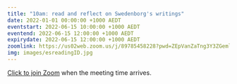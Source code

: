 ```yaml
---
title: "10am: read and reflect on Swedenborg's writings"
date: 2022-01-01 00:00:00 +1000 AEDT
eventstart: 2022-06-15 10:00:00 +1000 AEDT
eventend: 2022-06-15 12:00:00 +1000 AEDT
expirydate: 2022-06-15 12:00:00 +1000 AEDT
zoomlink: https://us02web.zoom.us/j/89785458228?pwd=ZEpVanZaTng3Y3ZGeml0R2RjcTY1QT09
img: images/esreadingID.jpg
---
```


[Click to join Zoom](https://us02web.zoom.us/j/89785458228?pwd=ZEpVanZaTng3Y3ZGeml0R2RjcTY1QT09) when the meeting time arrives.


